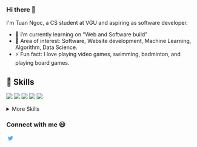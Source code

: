### Hi there 👋

I'm Tuan Ngoc, a CS student at VGU and aspiring as software developer.

- 🔭 I’m currently learning on "Web and Software build"
- 👯 Area of interest: Software, Website development, Machine Learning, Algorithm, Data Science.
- ⚡ Fun fact: I love playing video games, swimming, badminton, and playing board games.

## 💼 Skills
![](https://img.shields.io/badge/Code-Java-informational?style=flat&logo=Java&logoColor=white&color=4AB197)
![](https://img.shields.io/badge/Code-SpringBoot-informational?style=flat&logo=Spring&logoColor=white&color=4AB197)
![](https://img.shields.io/badge/Code-Cpp-informational?style=flat&logo=Cpp&logoColor=white&color=4AB197)
![](https://img.shields.io/badge/Code-C-informational?style=flat&logo=C&logoColor=white&color=4AB197)
![](https://img.shields.io/badge/Code-Python-informational?style=flat&logo=Python&logoColor=white&color=4AB197)

<details>

<summary>More Skills</summary>
<br>
  
  ![](https://img.shields.io/badge/Test-JUnit-informational?style=flat&logo=JUnit&logoColor=white&color=4AB197)
  ![](https://img.shields.io/badge/Test-EasyMock-informational?style=flat&logo=EASYMOCK&logoColor=white&color=4AB197)
  
<br>

  ![](https://img.shields.io/badge/Tools-GitHub-informational?style=flat&logo=GitHub&logoColor=white&color=4AB197)
  ![](https://img.shields.io/badge/Tools-Postman-informational?style=flat&logo=Postman&logoColor=white&color=4AB197)
  
<br>

</details>

### Connect with me :smiley:
<a href="https://twitter.com/tuanngoc040301">
  <img align="left" alt="tuan ngocr" width="21px" src="https://github.com/tuanngocfun/Tuan-Ngoc/blob/main/twitter.png" />
</a>
